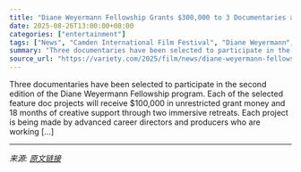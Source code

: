 ```yaml
---
title: "Diane Weyermann Fellowship Grants $300,000 to 3 Documentaries at the Camden International Film Festival (EXCLUSIVE)"
date: 2025-08-26T13:00:00+08:00
categories: ["entertainment"]
tags: ["News", "Camden International Film Festival", "Diane Weyermann", "Documentaries to Watch"]
summary: "Three documentaries have been selected to participate in the second edition of the Diane Weyermann Fellowship program. Each of the selected feature doc projects will receive $100,000 in unrestricted g"
source_url: "https://variety.com/2025/film/news/diane-weyermann-fellowship-grants-camden-film-festival-1236495403/"
---
```


Three documentaries have been selected to participate in the second edition of the Diane Weyermann Fellowship program. Each of the selected feature doc projects will receive $100,000 in unrestricted grant money and 18 months of creative support through two immersive retreats. Each project is being made by advanced career directors and producers who are working [&#8230;]

---

*来源: [原文链接](https://variety.com/2025/film/news/diane-weyermann-fellowship-grants-camden-film-festival-1236495403/)*
